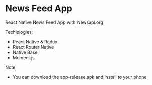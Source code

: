 # News Feed App

React Native News Feed App with Newsapi.org

Techlologies:

- React Native & Redux
- React Router Native
- Native Base
- Moment.js

Note:

- You can download the app-release.apk and install to your phone
